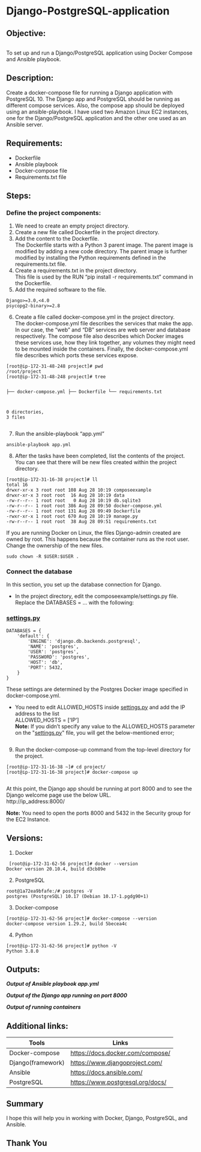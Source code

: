 # Django-PostgreSQL-application

<h2 class="code-line" data-line-start=0 data-line-end=1 ><a id="Objective_0"></a>Objective:</h2>
<p class="has-line-data" data-line-start="2" data-line-end="3"><img src="screenshots/Project.png" alt=""></p>
<p class="has-line-data" data-line-start="4" data-line-end="5">To set up and run a Django/PostgreSQL application using Docker Compose and Ansible playbook.</p>
<h2 class="code-line" data-line-start=6 data-line-end=7 ><a id="Description_6"></a>Description:</h2>
<p class="has-line-data" data-line-start="8" data-line-end="9">Create a docker-compose file for running a Django application with PostgreSQL 10. The Django app and PostgreSQL should be running as different compose services. Also, the compose app should be deployed using an ansible-playbook. I have used two Amazon Linux EC2 instances, one for the Django/PostgreSQL application and the other one used as an Ansible server.</p>
<h2 class="code-line" data-line-start=10 data-line-end=11 ><a id="Requirements_10"></a>Requirements:</h2>
<ul>
<li class="has-line-data" data-line-start="12" data-line-end="13">Dockerfile</li>
<li class="has-line-data" data-line-start="13" data-line-end="14">Ansible playbook</li>
<li class="has-line-data" data-line-start="14" data-line-end="15">Docker-compose file</li>
<li class="has-line-data" data-line-start="15" data-line-end="17">Requirements.txt file</li>
</ul>
<h2 class="code-line" data-line-start=17 data-line-end=18 ><a id="Steps_17"></a>Steps:</h2>
<h3 class="code-line" data-line-start=18 data-line-end=19 ><a id="Define_the_project_components_18"></a>Define the project components:</h3>
<ol>
<li class="has-line-data" data-line-start="19" data-line-end="20">We need to create an empty project directory.</li>
<li class="has-line-data" data-line-start="20" data-line-end="21">Create a new file called Dockerfile in the project directory.</li>
<li class="has-line-data" data-line-start="21" data-line-end="23">Add the content to the Dockerfile.<br>
The Dockerfile starts with a Python 3 parent image. The parent image is modified by adding a new code directory. The parent image is further modified by installing the Python requirements defined in the requirements.txt file.</li>
<li class="has-line-data" data-line-start="23" data-line-end="25">Create a requirements.txt in the project directory.<br>
This file is used by the RUN “pip install -r requirements.txt” command in the Dockerfile.</li>
<li class="has-line-data" data-line-start="25" data-line-end="26">Add the required software to the file.</li>
</ol>
<pre><code class="has-line-data" data-line-start="27" data-line-end="30" class="language-sh">Django&gt;=<span class="hljs-number">3.0</span>,&lt;<span class="hljs-number">4.0</span>
psycopg2-binary&gt;=<span class="hljs-number">2.8</span>
</code></pre>
<ol start="6">
<li class="has-line-data" data-line-start="30" data-line-end="33">Create a file called docker-compose.yml in the project directory.<br>
The docker-compose.yml file describes the services that make the app. In our case, the “web” and “DB” services are web server and database respectively. The compose file also describes which Docker images these services use, how they link together, any volumes they might need to be mounted inside the containers. Finally, the docker-compose.yml file describes which ports these services expose.</li>
</ol>
<pre><code class="has-line-data" data-line-start="34" data-line-end="44" class="language-sh">[root@ip-<span class="hljs-number">172</span>-<span class="hljs-number">31</span>-<span class="hljs-number">48</span>-<span class="hljs-number">248</span> project]<span class="hljs-comment"># pwd</span>
/root/project
[root@ip-<span class="hljs-number">172</span>-<span class="hljs-number">31</span>-<span class="hljs-number">48</span>-<span class="hljs-number">248</span> project]<span class="hljs-comment"># tree</span>

├── docker-compose.yml
├── Dockerfile
└── requirements.txt

<span class="hljs-number">0</span> directories, <span class="hljs-number">3</span> files
</code></pre>
<ol start="7">
<li class="has-line-data" data-line-start="45" data-line-end="46">Run the ansible-playbook “app.yml”</li>
</ol>
<pre><code class="has-line-data" data-line-start="47" data-line-end="49" class="language-sh">ansible-playbook app.yml
</code></pre>
<ol start="8">
<li class="has-line-data" data-line-start="49" data-line-end="50">After the tasks have been completed, list the contents of the project. You can see that there will be new files created within the project directory.</li>
</ol>
<pre><code class="has-line-data" data-line-start="51" data-line-end="61" class="language-sh">[root@ip-<span class="hljs-number">172</span>-<span class="hljs-number">31</span>-<span class="hljs-number">16</span>-<span class="hljs-number">38</span> project]<span class="hljs-comment"># ll</span>
total <span class="hljs-number">16</span>
drwxr-xr-x <span class="hljs-number">3</span> root root <span class="hljs-number">108</span> Aug <span class="hljs-number">28</span> <span class="hljs-number">10</span>:<span class="hljs-number">19</span> composeexample
drwxr-xr-x <span class="hljs-number">3</span> root root  <span class="hljs-number">16</span> Aug <span class="hljs-number">28</span> <span class="hljs-number">10</span>:<span class="hljs-number">19</span> data
-rw-r--r-- <span class="hljs-number">1</span> root root   <span class="hljs-number">0</span> Aug <span class="hljs-number">28</span> <span class="hljs-number">10</span>:<span class="hljs-number">19</span> db.sqlite3
-rw-r--r-- <span class="hljs-number">1</span> root root <span class="hljs-number">386</span> Aug <span class="hljs-number">28</span> <span class="hljs-number">09</span>:<span class="hljs-number">50</span> docker-compose.yml
-rw-r--r-- <span class="hljs-number">1</span> root root <span class="hljs-number">131</span> Aug <span class="hljs-number">28</span> <span class="hljs-number">09</span>:<span class="hljs-number">49</span> Dockerfile
-rwxr-xr-x <span class="hljs-number">1</span> root root <span class="hljs-number">670</span> Aug <span class="hljs-number">28</span> <span class="hljs-number">10</span>:<span class="hljs-number">19</span> manage.py
-rw-r--r-- <span class="hljs-number">1</span> root root  <span class="hljs-number">38</span> Aug <span class="hljs-number">28</span> <span class="hljs-number">09</span>:<span class="hljs-number">51</span> requirements.txt
</code></pre>
<p class="has-line-data" data-line-start="61" data-line-end="62">If you are running Docker on Linux, the files Django-admin created are owned by root. This happens because the container runs as the root user. Change the ownership of the new files.</p>
<pre><code class="has-line-data" data-line-start="63" data-line-end="65" class="language-sh">sudo chown -R <span class="hljs-variable">$USER</span>:<span class="hljs-variable">$USER</span> .
</code></pre>
<h3 class="code-line" data-line-start=65 data-line-end=66 ><a id="Connect_the_database_65"></a>Connect the database</h3>
<p class="has-line-data" data-line-start="67" data-line-end="68">In this section, you set up the database connection for Django.</p>
<ul>
<li class="has-line-data" data-line-start="68" data-line-end="71">In the project directory, edit the composeexample/settings.py file.<br>
Replace the DATABASES = … with the following:</li>
</ul>
<h3 class="code-line" data-line-start=71 data-line-end=72 ><a id="settingspy_71"></a><a href="http://settings.py">settings.py</a></h3>
<pre><code class="has-line-data" data-line-start="74" data-line-end="85" class="language-sh">DATABASES = {
    <span class="hljs-string">'default'</span>: {
        <span class="hljs-string">'ENGINE'</span>: <span class="hljs-string">'django.db.backends.postgresql'</span>,
        <span class="hljs-string">'NAME'</span>: <span class="hljs-string">'postgres'</span>,
        <span class="hljs-string">'USER'</span>: <span class="hljs-string">'postgres'</span>,
        <span class="hljs-string">'PASSWORD'</span>: <span class="hljs-string">'postgres'</span>,
        <span class="hljs-string">'HOST'</span>: <span class="hljs-string">'db'</span>,
        <span class="hljs-string">'PORT'</span>: <span class="hljs-number">5432</span>,
    }
}
</code></pre>
<p class="has-line-data" data-line-start="85" data-line-end="86">These settings are determined by the Postgres Docker image specified in docker-compose.yml.</p>
<ul>
<li class="has-line-data" data-line-start="87" data-line-end="91">You need to edit ALLOWED_HOSTS inside <a href="http://settings.py">settings.py</a> and add the IP address to the list<br>
ALLOWED_HOSTS = [‘IP’]<br>
<strong>Note:</strong> If you didn’t specify any value to the ALLOWED_HOSTS parameter on the &quot;<a href="http://settings.py">settings.py</a>&quot; file, you will get the below-mentioned error;</li>
</ul>
<p class="has-line-data" data-line-start="91" data-line-end="92"><img src="screenshots/Error.png" alt=""></p>
<ol start="9">
<li class="has-line-data" data-line-start="93" data-line-end="94">Run the docker-compose-up command from the top-level directory for the project.</li>
</ol>
<pre><code class="has-line-data" data-line-start="95" data-line-end="98" class="language-sh">[root@ip-<span class="hljs-number">172</span>-<span class="hljs-number">31</span>-<span class="hljs-number">16</span>-<span class="hljs-number">38</span> ~]<span class="hljs-comment"># cd project/</span>
[root@ip-<span class="hljs-number">172</span>-<span class="hljs-number">31</span>-<span class="hljs-number">16</span>-<span class="hljs-number">38</span> project]<span class="hljs-comment"># docker-compose up</span>
</code></pre>
<p class="has-line-data" data-line-start="99" data-line-end="100"><img src="screenshots/docker-compose.png" alt=""></p>
<p class="has-line-data" data-line-start="101" data-line-end="103">At this point, the Django app should be running at port 8000 and to see the Django welcome page use the below URL.<br>
http://ip_address:8000/</p>
<p class="has-line-data" data-line-start="104" data-line-end="105"><strong>Note:</strong> You need to open the ports 8000 and 5432 in the Security group for the EC2 Instance.</p>
<h2 class="code-line" data-line-start=106 data-line-end=107 ><a id="Versions_106"></a>Versions:</h2>
<ol>
<li class="has-line-data" data-line-start="107" data-line-end="108">Docker</li>
</ol>
<pre><code class="has-line-data" data-line-start="109" data-line-end="112" class="language-sh"> [root@ip-<span class="hljs-number">172</span>-<span class="hljs-number">31</span>-<span class="hljs-number">62</span>-<span class="hljs-number">56</span> project]<span class="hljs-comment"># docker --version</span>
Docker version <span class="hljs-number">20.10</span>.<span class="hljs-number">4</span>, build d3cb89e
</code></pre>
<ol start="2">
<li class="has-line-data" data-line-start="112" data-line-end="113">PostgreSQL</li>
</ol>
<pre><code class="has-line-data" data-line-start="114" data-line-end="117" class="language-sh">root@<span class="hljs-number">1</span>a72ea9bfafe:/<span class="hljs-comment"># postgres -V</span>
postgres (PostgreSQL) <span class="hljs-number">10.17</span> (Debian <span class="hljs-number">10.17</span>-<span class="hljs-number">1</span>.pgdg90+<span class="hljs-number">1</span>)
</code></pre>
<ol start="3">
<li class="has-line-data" data-line-start="117" data-line-end="118">Docker-compose</li>
</ol>
<pre><code class="has-line-data" data-line-start="119" data-line-end="122" class="language-sh">[root@ip-<span class="hljs-number">172</span>-<span class="hljs-number">31</span>-<span class="hljs-number">62</span>-<span class="hljs-number">56</span> project]<span class="hljs-comment"># docker-compose --version</span>
docker-compose version <span class="hljs-number">1.29</span>.<span class="hljs-number">2</span>, build <span class="hljs-number">5</span>becea4c
</code></pre>
<ol start="4">
<li class="has-line-data" data-line-start="122" data-line-end="123">Python</li>
</ol>
<pre><code class="has-line-data" data-line-start="124" data-line-end="127" class="language-sh">[root@ip-<span class="hljs-number">172</span>-<span class="hljs-number">31</span>-<span class="hljs-number">62</span>-<span class="hljs-number">56</span> project]<span class="hljs-comment"># python -V</span>
Python <span class="hljs-number">3.8</span>.<span class="hljs-number">0</span>
</code></pre>
<h2 class="code-line" data-line-start=128 data-line-end=129 ><a id="Outputs_128"></a>Outputs:</h2>
<p class="has-line-data" data-line-start="130" data-line-end="132"><strong><em>Output of Ansible playbook app.yml</em></strong><br>
<img src="screenshots/backend.png" alt=""></p>
<p class="has-line-data" data-line-start="133" data-line-end="135"><strong><em>Output of the Django app running on port 8000</em></strong><br>
<img src="screenshots/frontend.png" alt=""></p>
<p class="has-line-data" data-line-start="136" data-line-end="138"><strong><em>Output of running containers</em></strong><br>
<img src="screenshots/Containers.png" alt=""></p>
<h2 class="code-line" data-line-start=139 data-line-end=140 ><a id="Additional_links_139"></a>Additional links:</h2>
<table class="table table-striped table-bordered">
<thead>
<tr>
<th>Tools</th>
<th>Links</th>
</tr>
</thead>
<tbody>
<tr>
<td>Docker-compose</td>
<td><a href="https://docs.docker.com/compose/">https://docs.docker.com/compose/</a></td>
</tr>
<tr>
<td>Django(framework)</td>
<td><a href="https://www.djangoproject.com/">https://www.djangoproject.com/</a></td>
</tr>
<tr>
<td>Ansible</td>
<td><a href="https://docs.ansible.com/">https://docs.ansible.com/</a></td>
</tr>
<tr>
<td>PostgreSQL</td>
<td><a href="https://www.postgresql.org/docs/">https://www.postgresql.org/docs/</a></td>
</tr>
</tbody>
</table>
<h2 class="code-line" data-line-start=148 data-line-end=149 ><a id="Summary_148"></a>Summary</h2>
<p class="has-line-data" data-line-start="149" data-line-end="150">I hope this will help you in working with Docker, Django, PostgreSQL, and Ansible.</p>
<h2 class="code-line" data-line-start=151 data-line-end=152 ><a id="Thank_You_151"></a><strong>Thank You</strong></h2>
